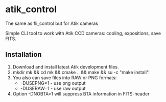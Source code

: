 # atik_control
The same as fli_control but for Atik cameras

Simple CLI tool to work with Atik CCD cameras: cooling, expositions, save FITS.


## Installation
1. Download and install latest Atik development files.
2. mkdir mk && cd mk && cmake .. && make && su -c "make install".
3. You also can save files into RAW or PNG formats:
	* -DUSEPNG=1 - use png output
	* -DUSERAW=1 - use raw output
4. Option -DNOBTA=1 will suppress BTA information in FITS-header


